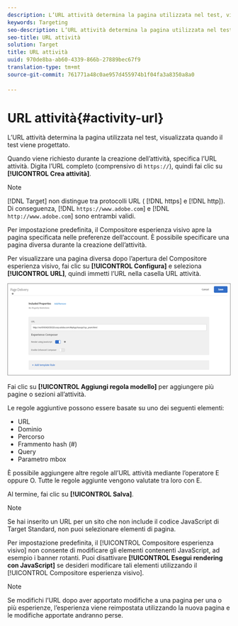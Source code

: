 ```yaml
---
description: LʼURL attività determina la pagina utilizzata nel test, visualizzata quando il test viene progettato.
keywords: Targeting
seo-description: LʼURL attività determina la pagina utilizzata nel test, visualizzata quando il test viene progettato.
seo-title: URL attività
solution: Target
title: URL attività
uuid: 970de8ba-ab60-4339-866b-27889bec67f9
translation-type: tm+mt
source-git-commit: 761771a48c0ae957d455974b1f04fa3a8350a8a0

---
```



# URL attività{#activity-url}

LʼURL attività determina la pagina utilizzata nel test, visualizzata quando il test viene progettato.

Quando viene richiesto durante la creazione dell’attività, specifica l’URL attività. Digita l’URL completo (comprensivo di `https://`), quindi fai clic su **[!UICONTROL Crea attività]**.

>[!NOTE]
>
>[!DNL Target] non distingue tra protocolli URL ( [!DNL https] e [!DNL http]). Di conseguenza, [!DNL `https://www.adobe.com`] e [!DNL `http://www.adobe.com`] sono entrambi validi.

Per impostazione predefinita, il Compositore esperienza visivo apre la pagina specificata nelle preferenze dell’account. È possibile specificare una pagina diversa durante la creazione dell’attività.

Per visualizzare una pagina diversa dopo lʼapertura del Compositore esperienza visivo, fai clic su **[!UICONTROL Configura]** e seleziona **[!UICONTROL URL]**, quindi immetti lʼURL nella casella URL attività.

![](assets/url-config.png)

Fai clic su **[!UICONTROL Aggiungi regola modello]** per aggiungere più pagine o sezioni all’attività.

Le regole aggiuntive possono essere basate su uno dei seguenti elementi:

* URL
* Dominio
* Percorso
* Frammento hash (#)
* Query
* Parametro mbox

È possibile aggiungere altre regole all’URL attività mediante l’operatore E oppure O. Tutte le regole aggiunte vengono valutate tra loro con E.

Al termine, fai clic su **[!UICONTROL Salva]**.

>[!NOTE]
>
>Se hai inserito un URL per un sito che non include il codice JavaScript di Target Standard, non puoi selezionare elementi di pagina.

Per impostazione predefinita, il [!UICONTROL Compositore esperienza visivo] non consente di modificare gli elementi contenenti JavaScript, ad esempio i banner rotanti. Puoi disattivare **[!UICONTROL Esegui rendering con JavaScript]** se desideri modificare tali elementi utilizzando il [!UICONTROL Compositore esperienza visivo].

>[!NOTE]
>
>Se modifichi l’URL dopo aver apportato modifiche a una pagina per una o più esperienze, l’esperienza viene reimpostata utilizzando la nuova pagina e le modifiche apportate andranno perse.
